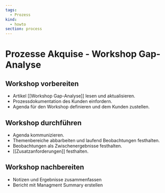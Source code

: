 ```yaml
---
tags:
  - Prozess
kind:
  - howto
section: process
---
```

# Prozesse Akquise - Workshop Gap-Analyse

## Workshop vorbereiten

* Artikel [[Workshop Gap-Analyse]] lesen und aktualisieren.
* Prozessdokumentation des Kunden einfordern.
* Agenda für den Workshop definieren und dem Kunden zustellen.

## Workshop durchführen

* Agenda kommunizieren.
* Themenbereiche abbarbeiten und laufend Beobachtungen festhalten.
* Beobachtungen als Zwischenergebnisse festhalten.
* [[Zusatzanforderungen]] festhalten.

## Workshop nachbereiten

* Notizen und Ergebnisse zusammenfassen
* Bericht mit Managment Summary erstellen